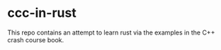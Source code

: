 # ccc-in-rust
This repo contains an attempt to learn rust via the examples in the C++ crash course book.
